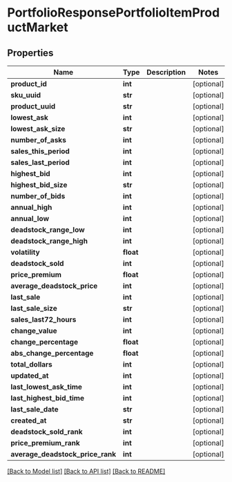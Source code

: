 # PortfolioResponsePortfolioItemProductMarket

## Properties
Name | Type | Description | Notes
------------ | ------------- | ------------- | -------------
**product_id** | **int** |  | [optional] 
**sku_uuid** | **str** |  | [optional] 
**product_uuid** | **str** |  | [optional] 
**lowest_ask** | **int** |  | [optional] 
**lowest_ask_size** | **str** |  | [optional] 
**number_of_asks** | **int** |  | [optional] 
**sales_this_period** | **int** |  | [optional] 
**sales_last_period** | **int** |  | [optional] 
**highest_bid** | **int** |  | [optional] 
**highest_bid_size** | **str** |  | [optional] 
**number_of_bids** | **int** |  | [optional] 
**annual_high** | **int** |  | [optional] 
**annual_low** | **int** |  | [optional] 
**deadstock_range_low** | **int** |  | [optional] 
**deadstock_range_high** | **int** |  | [optional] 
**volatility** | **float** |  | [optional] 
**deadstock_sold** | **int** |  | [optional] 
**price_premium** | **float** |  | [optional] 
**average_deadstock_price** | **int** |  | [optional] 
**last_sale** | **int** |  | [optional] 
**last_sale_size** | **str** |  | [optional] 
**sales_last72_hours** | **int** |  | [optional] 
**change_value** | **int** |  | [optional] 
**change_percentage** | **float** |  | [optional] 
**abs_change_percentage** | **float** |  | [optional] 
**total_dollars** | **int** |  | [optional] 
**updated_at** | **int** |  | [optional] 
**last_lowest_ask_time** | **int** |  | [optional] 
**last_highest_bid_time** | **int** |  | [optional] 
**last_sale_date** | **str** |  | [optional] 
**created_at** | **str** |  | [optional] 
**deadstock_sold_rank** | **int** |  | [optional] 
**price_premium_rank** | **int** |  | [optional] 
**average_deadstock_price_rank** | **int** |  | [optional] 

[[Back to Model list]](../README.md#documentation-for-models) [[Back to API list]](../README.md#documentation-for-api-endpoints) [[Back to README]](../README.md)


